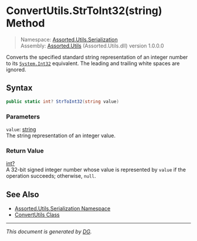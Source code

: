 ﻿# ConvertUtils.StrToInt32(string) Method

> Namespace: [Assorted.Utils.Serialization](index.md#assortedutilsserialization-namespace)\
> Assembly: [Assorted.Utils](index.md) (Assorted.Utils.dll) version 1.0.0.0

Converts the specified standard string representation of an integer number to its [`System.Int32`](https://docs.microsoft.com/en-us/dotnet/api/system.int32) equivalent. The leading and trailing white spaces are ignored.

## Syntax

```csharp
public static int? StrToInt32(string value)
```

### Parameters

`value`: [string](https://docs.microsoft.com/en-us/dotnet/api/system.string)\
The string representation of an integer value.

### Return Value

[int?](https://docs.microsoft.com/en-us/dotnet/api/system.nullable-1)\
A 32-bit signed integer number whose value is represented by `value` if the operation succeeds; otherwise, `null`.

## See Also

- [Assorted.Utils.Serialization Namespace](index.md#assortedutilsserialization-namespace)
- [ConvertUtils Class](Assorted.Utils.Serialization.ConvertUtils.md)

---

_This document is generated by [DG](https://github.com/Khojasteh/dg)._
